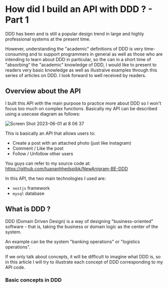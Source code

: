 # How did I build an API with DDD ? - Part 1

DDD has been and is still a popular design trend in large and highly professional systems at the present time.

However, understanding the "academic" definitions of DDD is very time-consuming and to support programmers in general as well as those who are intending to learn about DDD in particular, so the can in a short time of "absorbing" the "academic" knowledge of DDD, I would like to present to readers very basic knowledge as well as illustraive examples through this series of articles on DDD. I look forward to well received by readers.

## Overview about the API

I built this API with the main purpose to practice more about DDD so I won't focus too much on complex functions. Basically my API can be described using a usecase diagram as follows:

![Screen Shot 2023-06-01 at 8 06 37](https://github.com/tuananhhedspibk/tuananhhedspibk.github.io/assets/15076665/941b8d88-cdcd-46b5-918f-3fa7b8d022ce)

This is basically an API that allows users to:

- Create a post with an attached photo (just like instagram)
- Comment / Like the post
- Follow / Unfollow other users

You guys can refer to my source code at: <https://github.com/tuananhhedspibk/NewAnigram-BE-DDD>

In this API, the two main technologies I used are:

- `nestjs` framework
- `mysql` database

## What is DDD ?

DDD (Domain Driven Design) is a way of designing "business-oriented" software - that is, taking the business or domain logic as the center of the system.

An example can be the system "banking operations" or "logistics operations".

If we only talk about concepts, it will be difficult to imagine what DDD is, so in this article I will try to illustrate each concept of DDD corresponding to my API code.

### Basic concepts in DDD
